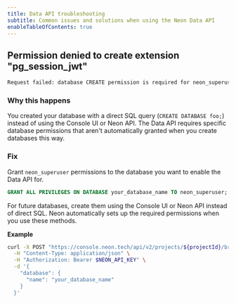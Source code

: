 ```yaml
---
title: Data API troubleshooting
subtitle: Common issues and solutions when using the Neon Data API
enableTableOfContents: true
---
```


<FeatureBetaProps feature_name="Neon Data API" />

## Permission denied to create extension "pg_session_jwt"

```bash
Request failed: database CREATE permission is required for neon_superuser
```

### Why this happens

You created your database with a direct SQL query (`CREATE DATABASE foo;`) instead of using the Console UI or Neon API. The Data API requires specific database permissions that aren't automatically granted when you create databases this way.

### Fix

Grant `neon_superuser` permissions to the database you want to enable the Data API for.

```sql
GRANT ALL PRIVILEGES ON DATABASE your_database_name TO neon_superuser;
```

For future databases, create them using the Console UI or Neon API instead of direct SQL. Neon automatically sets up the required permissions when you use these methods.

**Example**

```bash shouldWrap
curl -X POST "https://console.neon.tech/api/v2/projects/${projectId}/branches/${branchId}/databases" \
  -H "Content-Type: application/json" \
  -H "Authorization: Bearer $NEON_API_KEY" \
  -d '{
    "database": {
      "name": "your_database_name"
    }
  }'
```
